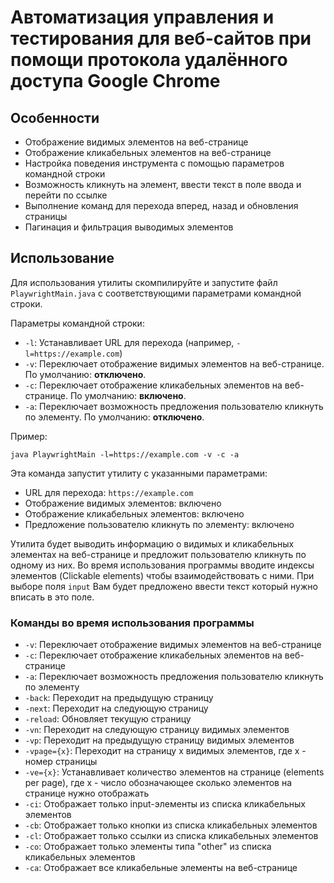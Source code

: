 # Автоматизация управления и тестирования для веб-сайтов при помощи протокола удалённого доступа Google Chrome

## Особенности

- Отображение видимых элементов на веб-странице
- Отображение кликабельных элементов на веб-странице
- Настройка поведения инструмента с помощью параметров командной строки
- Возможность кликнуть на элемент, ввести текст в поле ввода и перейти по ссылке
- Выполнение команд для перехода вперед, назад и обновления страницы
- Пагинация и фильтрация выводимых элементов

## Использование

Для использования утилиты скомпилируйте и запустите файл `PlaywrightMain.java` с соответствующими параметрами командной строки.

Параметры командной строки:
- `-l`: Устанавливает URL для перехода (например, `-l=https://example.com`)
- `-v`: Переключает отображение видимых элементов на веб-странице. По умолчанию: **отключено**.
- `-c`: Переключает отображение кликабельных элементов на веб-странице. По умолчанию: **включено**.
- `-a`: Переключает возможность предложения пользователю кликнуть по элементу. По умолчанию: **отключено**.

Пример:

```
java PlaywrightMain -l=https://example.com -v -c -a
```

Эта команда запустит утилиту с указанными параметрами:

- URL для перехода: `https://example.com`
- Отображение видимых элементов: включено
- Отображение кликабельных элементов: включено
- Предложение пользователю кликнуть по элементу: включено

Утилита будет выводить информацию о видимых и кликабельных элементах на веб-странице и предложит пользователю кликнуть по одному из них.
Во время использования программы вводите индексы элементов (Clickable elements) чтобы взаимодействовать с ними.
При выборе поля `input` Вам будет предложено ввести текст который нужно вписать в это поле.

### Команды во время использования программы
- `-v`: Переключает отображение видимых элементов на веб-странице
- `-c`: Переключает отображение кликабельных элементов на веб-странице
- `-a`: Переключает возможность предложения пользователю кликнуть по элементу
- `-back`: Переходит на предыдущую страницу
- `-next`: Переходит на следующую страницу
- `-reload`: Обновляет текущую страницу
- `-vn`: Переходит на следующую страницу видимых элементов
- `-vp`: Переходит на предыдущую страницу видимых элементов
- `-vpage={x}`: Переходит на страницу x видимых элементов, где x - номер страницы
- `-ve={x}`: Устанавливает количество элементов на странице (elements per page), где x - число обозначающее сколько элементов на странице нужно отображать
- `-ci`: Отображает только input-элементы из списка кликабельных элементов
- `-cb`: Отображает только кнопки из списка кликабельных элементов
- `-cl`: Отображает только ссылки из списка кликабельных элементов
- `-co`: Отображает только элементы типа "other" из списка кликабельных элементов
- `-ca`: Отображает все кликабельные элементы на веб-странице

